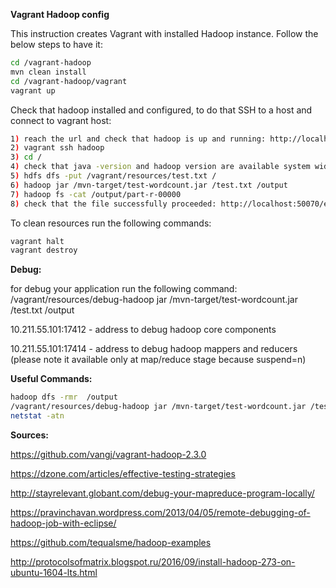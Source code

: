 **Vagrant Hadoop config**

This instruction creates Vagrant with installed Hadoop instance. Follow the below steps to have it:

```sh
cd /vagrant-hadoop
mvn clean install
cd /vagrant-hadoop/vagrant
vagrant up
```

Check that hadoop installed and configured, to do that SSH to a host and connect to vagrant host:

```sh
1) reach the url and check that hadoop is up and running: http://localhost:50070/explorer.html/
2) vagrant ssh hadoop
3) cd /
4) check that java -version and hadoop version are available system wide
5) hdfs dfs -put /vagrant/resources/test.txt /
6) hadoop jar /mvn-target/test-wordcount.jar /test.txt /output
7) hadoop fs -cat /output/part-r-00000
8) check that the file successfully proceeded: http://localhost:50070/explorer.html#/output
```

To clean resources run the following commands:

```sh
vagrant halt
vagrant destroy
```

**Debug:**

for debug your application run the following command: /vagrant/resources/debug-hadoop jar /mvn-target/test-wordcount.jar /test.txt /output

10.211.55.101:17412 - address to debug hadoop core components

10.211.55.101:17414 - address to debug hadoop mappers and reducers (please note it available only at map/reduce stage because suspend=n)



**Useful Commands:**
```sh
hadoop dfs -rmr  /output
/vagrant/resources/debug-hadoop jar /mvn-target/test-wordcount.jar /test.txt /output
netstat -atn
```

**Sources:**

https://github.com/vangj/vagrant-hadoop-2.3.0

https://dzone.com/articles/effective-testing-strategies

http://stayrelevant.globant.com/debug-your-mapreduce-program-locally/

https://pravinchavan.wordpress.com/2013/04/05/remote-debugging-of-hadoop-job-with-eclipse/

https://github.com/tequalsme/hadoop-examples

http://protocolsofmatrix.blogspot.ru/2016/09/install-hadoop-273-on-ubuntu-1604-lts.html